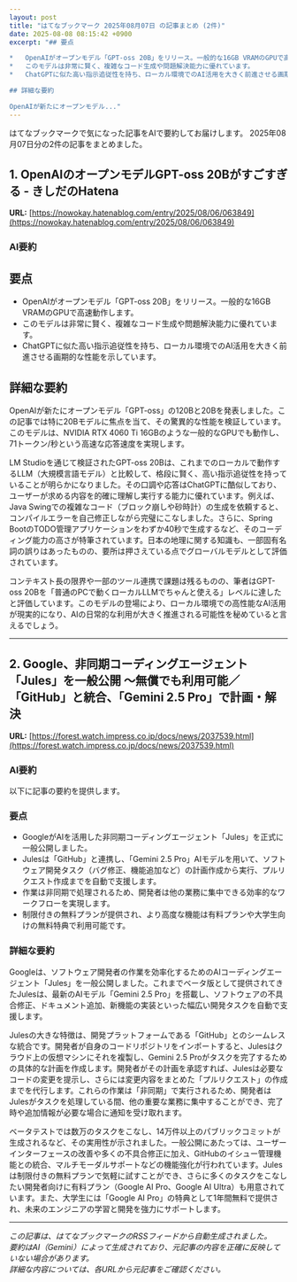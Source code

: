 ```yaml
---
layout: post
title: "はてなブックマーク 2025年08月07日 の記事まとめ (2件)"
date: 2025-08-08 08:15:42 +0900
excerpt: "## 要点

*   OpenAIがオープンモデル「GPT-oss 20B」をリリース。一般的な16GB VRAMのGPUで高速動作します。
*   このモデルは非常に賢く、複雑なコード生成や問題解決能力に優れています。
*   ChatGPTに似た高い指示追従性を持ち、ローカル環境でのAI活用を大きく前進させる画期的な性能を示しています。

## 詳細な要約

OpenAIが新たにオープンモデル..."
---
```


はてなブックマークで気になった記事をAIで要約してお届けします。
2025年08月07日分の2件の記事をまとめました。

## 1. OpenAIのオープンモデルGPT-oss 20Bがすごすぎる - きしだのHatena

**URL:** [https://nowokay.hatenablog.com/entry/2025/08/06/063849](https://nowokay.hatenablog.com/entry/2025/08/06/063849)

### AI要約

## 要点

*   OpenAIがオープンモデル「GPT-oss 20B」をリリース。一般的な16GB VRAMのGPUで高速動作します。
*   このモデルは非常に賢く、複雑なコード生成や問題解決能力に優れています。
*   ChatGPTに似た高い指示追従性を持ち、ローカル環境でのAI活用を大きく前進させる画期的な性能を示しています。

## 詳細な要約

OpenAIが新たにオープンモデル「GPT-oss」の120Bと20Bを発表しました。この記事では特に20Bモデルに焦点を当て、その驚異的な性能を検証しています。このモデルは、NVIDIA RTX 4060 Ti 16GBのような一般的なGPUでも動作し、71トークン/秒という高速な応答速度を実現します。

LM Studioを通じて検証されたGPT-oss 20Bは、これまでのローカルで動作するLLM（大規模言語モデル）と比較して、格段に賢く、高い指示追従性を持っていることが明らかになりました。その口調や応答はChatGPTに酷似しており、ユーザーが求める内容を的確に理解し実行する能力に優れています。例えば、Java Swingでの複雑なコード（ブロック崩しや砂時計）の生成を依頼すると、コンパイルエラーを自己修正しながら完璧にこなしました。さらに、Spring BootのTODO管理アプリケーションをわずか40秒で生成するなど、そのコーディング能力の高さが特筆されています。日本の地理に関する知識も、一部固有名詞の誤りはあったものの、要所は押さえている点でグローバルモデルとして評価されています。

コンテキスト長の限界や一部のツール連携で課題は残るものの、筆者はGPT-oss 20Bを「普通のPCで動くローカルLLMでちゃんと使える」レベルに達したと評価しています。このモデルの登場により、ローカル環境での高性能なAI活用が現実的になり、AIの日常的な利用が大きく推進される可能性を秘めていると言えるでしょう。

---

## 2. Google、非同期コーディングエージェント「Jules」を一般公開 ～無償でも利用可能／「GitHub」と統合、「Gemini 2.5 Pro」で計画・解決

**URL:** [https://forest.watch.impress.co.jp/docs/news/2037539.html](https://forest.watch.impress.co.jp/docs/news/2037539.html)

### AI要約

以下に記事の要約を提供します。

### 要点

*   GoogleがAIを活用した非同期コーディングエージェント「Jules」を正式に一般公開しました。
*   Julesは「GitHub」と連携し、「Gemini 2.5 Pro」AIモデルを用いて、ソフトウェア開発タスク（バグ修正、機能追加など）の計画作成から実行、プルリクエスト作成までを自動で支援します。
*   作業は非同期で処理されるため、開発者は他の業務に集中できる効率的なワークフローを実現します。
*   制限付きの無料プランが提供され、より高度な機能は有料プランや大学生向けの無料特典で利用可能です。

### 詳細な要約

Googleは、ソフトウェア開発者の作業を効率化するためのAIコーディングエージェント「Jules」を一般公開しました。これまでベータ版として提供されてきたJulesは、最新のAIモデル「Gemini 2.5 Pro」を搭載し、ソフトウェアの不具合修正、ドキュメント追加、新機能の実装といった幅広い開発タスクを自動で支援します。

Julesの大きな特徴は、開発プラットフォームである「GitHub」とのシームレスな統合です。開発者が自身のコードリポジトリをインポートすると、Julesはクラウド上の仮想マシンにそれを複製し、Gemini 2.5 Proがタスクを完了するための具体的な計画を作成します。開発者がその計画を承認すれば、Julesは必要なコードの変更を提示し、さらには変更内容をまとめた「プルリクエスト」の作成までを代行します。これらの作業は「非同期」で実行されるため、開発者はJulesがタスクを処理している間、他の重要な業務に集中することができ、完了時や追加情報が必要な場合に通知を受け取れます。

ベータテストでは数万のタスクをこなし、14万件以上のパブリックコミットが生成されるなど、その実用性が示されました。一般公開にあたっては、ユーザーインターフェースの改善や多くの不具合修正に加え、GitHubのイシュー管理機能との統合、マルチモーダルサポートなどの機能強化が行われています。Julesは制限付きの無料プランで気軽に試すことができ、さらに多くのタスクをこなしたい開発者向けに有料プラン（Google AI Pro、Google AI Ultra）も用意されています。また、大学生には「Google AI Pro」の特典として1年間無料で提供され、未来のエンジニアの学習と開発を強力にサポートします。

---

*この記事は、はてなブックマークのRSSフィードから自動生成されました。*  
*要約はAI（Gemini）によって生成されており、元記事の内容を正確に反映していない場合があります。*  
*詳細な内容については、各URLから元記事をご確認ください。*
